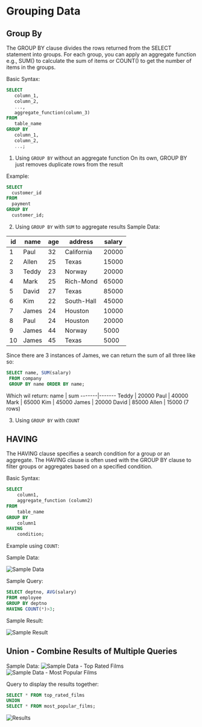 # Grouping Data

## Group By

The GROUP BY clause divides the rows returned from the SELECT statement into groups. For each group, you can apply an aggregate function e.g.,  SUM() to calculate the sum of items or COUNT() to get the number of items in the groups.



Basic Syntax:
```SQL
SELECT 
   column_1, 
   column_2,
   ...,
   aggregate_function(column_3)
FROM 
   table_name
GROUP BY 
   column_1,
   column_2,
   ...;
 ```
 
 1. Using `GROUP BY` without an aggregate function
On its own, GROUP BY just removes duplicate rows from the result

Example:
 ```SQL
 SELECT
   customer_id
FROM
   payment
GROUP BY
   customer_id;
 ```
 
 2. Using `GROUP BY` with `SUM` to aggregate results
 Sample Data:
 
 
 
 | id | name  | age | address      | salary |
| -- | ----- | --- | ------------ | ------ |
|  1 | Paul  |  32 | California   |  20000 |
|  2 | Allen |  25 | Texas        |  15000 |
   3 | Teddy |  23 | Norway       |  20000 |
   4 | Mark  |  25 | Rich-Mond    |  65000 |
   5 | David |  27 | Texas        |  85000 |
   6 | Kim   |  22 | South-Hall   |  45000 |
   7 | James |  24 | Houston      |  10000 |
   8 | Paul  |  24 | Houston      |  20000 |
   9 | James |  44 | Norway       |   5000 |
  10 | James |  45 | Texas        |   5000 |
 
 Since there are 3 instances of James, we can return the sum of all three like so:
 ```SQL
SELECT name, SUM(salary) 
  FROM company 
  GROUP BY name ORDER BY name;
```
Which wil return:
 name  |  sum
-------|-------
 Teddy | 20000
 Paul  | 40000
 Mark  | 65000
 Kim   | 45000
 James | 20000
 David | 85000
 Allen | 15000
(7 rows)

3. Using `GROUP BY` with `COUNT`


## HAVING
The HAVING clause specifies a search condition for a group or an aggregate. The HAVING clause is often used with the GROUP BY clause to filter groups or aggregates based on a specified condition.

Basic Syntax:
```SQL
SELECT
	column1,
	aggregate_function (column2)
FROM
	table_name
GROUP BY
	column1
HAVING
	condition;
```


Example using `COUNT`:

Sample Data:

![Sample Data](https://www.w3resource.com/w3r_images/pgsql-sample-table-employee.gif)

Sample Query:
```SQL
SELECT deptno, AVG(salary)
FROM employee
GROUP BY deptno
HAVING COUNT(*)>3;
```

Sample Result:

![Sample Result](https://www.w3resource.com/w3r_images/postgresql-having-example1.png)


## Union - Combine Results of Multiple Queries

Sample Data:
![Sample Data - Top Rated Films](https://www.postgresqltutorial.com/wp-content/uploads/2020/07/top_rated_films-table.png)
![Sample Data - Most Popular Films](https://www.postgresqltutorial.com/wp-content/uploads/2020/07/most_popular_films-table.png)

Query to display the results together:

```SQL
SELECT * FROM top_rated_films
UNION
SELECT * FROM most_popular_films;
```
![Results](https://www.postgresqltutorial.com/wp-content/uploads/2020/07/PostgreSQL-UNION-example.png)
